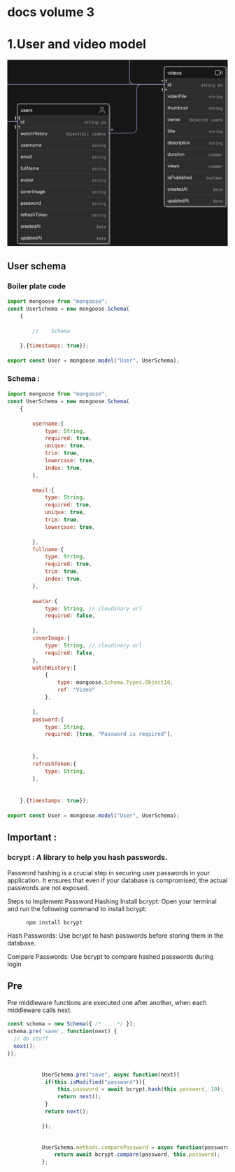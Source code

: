 # docs volume 3 

# 1.User and video model 

![alt text](notesimages/user-video-er.png)

## User schema 
### Boiler plate code 
```js
import mongoose from "mongoose";
const UserSchema = new mongoose.Schema(
    {

        //    Schema

    },{timestamps: true});

export const User = mongoose.model("User", UserSchema);
```

### Schema :


```js
import mongoose from "mongoose";
const UserSchema = new mongoose.Schema(
    {

        username:{
            type: String,
            required: true,
            unique: true,
            trim: true,
            lowercase: true,
            index: true,
        },
        
        email:{
            type: String,
            required: true,
            unique: true,
            trim: true,
            lowercase: true,
            
        },
        fullname:{
            type: String,
            required: true,
            trim: true,
            index: true,
        },

        awatar:{
            type: String, // cloudinary url 
            required: false,
            
        },
        coverImage:{
            type: String, // cloudinary url
            required: false,
        },
        watchHistory:[
            {
                type: mongoose.Schema.Types.ObjectId,
                ref: "Video"
            },
        
        ],
        password:{
            type: String, 
            required: [true, "Password is required"],
            

        },
        refreshToken:{
            type: String,
        },


    },{timestamps: true});

export const User = mongoose.model("User", UserSchema);
```

## Important :

### bcrypt : A library to help you hash passwords.

Password hashing is a crucial step in securing user passwords in your application. It ensures that even if your database is compromised, the actual passwords are not exposed.

Steps to Implement Password Hashing
Install bcrypt: Open your terminal and run the following command to install bcrypt:

          npm install bcrypt



Hash Passwords: Use bcrypt to hash passwords before storing them in the database.

Compare Passwords: Use bcrypt to compare hashed passwords during login

      
## Pre
Pre middleware functions are executed one after another, when each middleware calls next.

```js
const schema = new Schema({ /* ... */ });
schema.pre('save', function(next) {
  // do stuff
  next();
});
```

```js

           UserSchema.pre("save", async function(next){
            if(this.isModified("password")){
                this.password = await bcrypt.hash(this.password, 10);
                return next();
            }
            return next();

           });

```

```js

           UserSchema.methods.comparePassword = async function(password){
               return await bcrypt.compare(password, this.password);
           };
```


